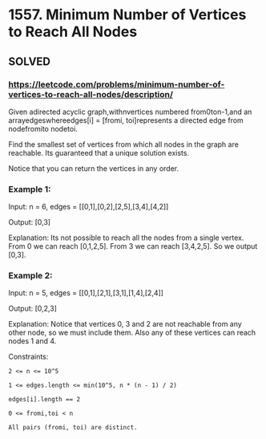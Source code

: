# 1557. Minimum Number of Vertices to Reach All Nodes

## SOLVED
### https://leetcode.com/problems/minimum-number-of-vertices-to-reach-all-nodes/description/
Given adirected acyclic graph,withnvertices numbered from0ton-1,and an arrayedgeswhereedges[i] = [fromi, toi]represents a directed edge from nodefromito nodetoi.



Find the smallest set of vertices from which all nodes in the graph are reachable. Its guaranteed that a unique solution exists.



Notice that you can return the vertices in any order.





### Example 1:









Input: n = 6, edges = [[0,1],[0,2],[2,5],[3,4],[4,2]]


Output: [0,3]



Explanation: Its not possible to reach all the nodes from a single vertex. From 0 we can reach [0,1,2,5]. From 3 we can reach [3,4,2,5]. So we output [0,3].



### Example 2:









Input: n = 5, edges = [[0,1],[2,1],[3,1],[1,4],[2,4]]


Output: [0,2,3]



Explanation: Notice that vertices 0, 3 and 2 are not reachable from any other node, so we must include them. Also any of these vertices can reach nodes 1 and 4.







Constraints:





	2 <= n <= 10^5

	1 <= edges.length <= min(10^5, n * (n - 1) / 2)

	edges[i].length == 2

	0 <= fromi,toi < n

	All pairs (fromi, toi) are distinct.



